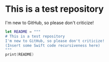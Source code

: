 # This is a test repository
I'm new to GitHub, so please don't criticize!
```Swift
let README = """
# This is a test repository
I'm new to GitHub, so please don't criticize!
(Insert some Swift code recursiveness here)
"""
print(README)
```
